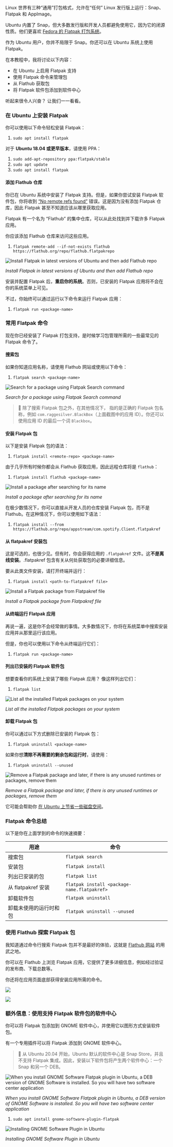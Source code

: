 Linux 世界有三种“通用”打包格式，允许在“任何” Linux 发行版上运行：Snap、Flatpak 和 AppImage。

Ubuntu 内置了 Snap，但大多数发行版和开发人员都避免使用它，因为它的闭源性质。他们更喜欢 [Fedora 的 Flatpak 打包系统](https://itsfoss.com/what-is-flatpak/)。

作为 Ubuntu 用户，你并不局限于 Snap。你还可以在 Ubuntu 系统上使用 Flatpak。

在本教程中，我将讨论以下内容：

- 在 Ubuntu 上启用 Flatpak 支持
- 使用 Flatpak 命令来管理包
- 从 Flathub 获取包
- 将 Flatpak 软件包添加到软件中心

听起来很令人兴奋？ 让我们一一看看。

### 在 Ubuntu 上安装 Flatpak

你可以使用以下命令轻松安装 Flatpak：

1. `sudo apt install flatpak`

对于 **Ubuntu 18.04 或更早版本**，请使用 PPA：

1. `sudo add-apt-repository ppa:flatpak/stable`
2. `sudo apt update`
3. `sudo apt install flatpak`

#### 添加 Flathub 仓库

你已在 Ubuntu 系统中安装了 Flatpak 支持。但是，如果你尝试安装 Flatpak 软件包，你将收到 [“No remote refs found”](https://itsfoss.com/no-remote-ref-found-flatpak/) 错误。这是因为没有添加 Flatpak 仓库，因此 Flatpak 甚至不知道应该从哪里获取应用。

Flatpak 有一个名为 “Flathub” 的集中仓库，可以从此处找到并下载许多 Flatpak 应用。

你应该添加 Flathub 仓库来访问这些应用。

1. `flatpak remote-add --if-not-exists flathub https://flathub.org/repo/flathub.flatpakrepo`

![Install Flatpak in latest versions of Ubuntu and then add Flathub repo](https://img.linux.net.cn/data/attachment/album/202307/24/230051f1l2wqiwlcxpyivw.svg)

_Install Flatpak in latest versions of Ubuntu and then add Flathub repo_

安装并配置 Flatpak 后，**重启你的系统**。否则，已安装的 Flatpak 应用将不会在你的系统菜单上可见。

不过，你始终可以通过运行以下命令来运行 Flatpak 应用：

1. `flatpak run <package-name>`

### 常用 Flatpak 命令

现在你已经安装了 Flatpak 打包支持，是时候学习包管理所需的一些最常见的 Flatpak 命令了。

#### 搜索包

如果你知道应用名称，请使用 Flathub 网站或使用以下命令：

1. `flatpak search <package-name>`

![Search for a package using Flatpak Search command](https://img.linux.net.cn/data/attachment/album/202307/24/230051kcig3cgzrmio87zr.svg)

_Search for a package using Flatpak Search command_

> 🚧 除了搜索 Flatpak 包之外，在其他情况下， 指的是正确的 Flatpak 包名称，例如 `com.raggesilver.BlackBox`（上面截图中的应用 ID）。你还可以使用应用 ID 的最后一个词 `Blackbox`。

#### 安装 Flatpak 包

以下是安装 Flatpak 包的语法：

1. `flatpak install <remote-repo> <package-name>`

由于几乎所有时候你都会从 Flathub 获取应用，因此远程仓库将是 `flathub`：

1. `flatpak install flathub <package-name>`

![Install a package after searching for its name](https://img.linux.net.cn/data/attachment/album/202307/24/230051fhqi8sggp4tgsing.svg)

_Install a package after searching for its name_

在极少数情况下，你可以直接从开发人员的仓库安装 Flatpak 包，而不是 Flathub。在这种情况下，你可以使用如下语法：

1. `flatpak install --from https://flathub.org/repo/appstream/com.spotify.Client.flatpakref`

#### 从 flatpakref 安装包

这是可选的，也很少见。但有时，你会获得应用的 `.flatpakref` 文件。这**不是离线安装**。.flatpakref 包含有关从何处获取包的必要详细信息。

要从此类文件安装，请打开终端并运行：

1. `flatpak install <path-to-flatpakref file>`

![Install a Flatpak package from Flatpakref file](https://img.linux.net.cn/data/attachment/album/202307/24/230052um1hkeotfzcxx10x.svg)

_Install a Flatpak package from Flatpakref file_

#### 从终端运行 Flatpak 应用

再说一遍，这是你不会经常做的事情。大多数情况下，你将在系统菜单中搜索安装应用并从那里运行该应用。

但是，你也可以使用以下命令从终端运行它们：

1. `flatpak run <package-name>`

#### 列出已安装的 Flatpak 软件包

想要查看你的系统上安装了哪些 Flatpak 应用？ 像这样列出它们：

1. `flatpak list`

![List all the installed Flatpak packages on your system](https://img.linux.net.cn/data/attachment/album/202307/24/230052lfssbnuia7dxxmxj.svg)

_List all the installed Flatpak packages on your system_

#### 卸载 Flatpak 包

你可以通过以下方式删除已安装的 Flatpak 包：

1. `flatpak uninstall <package-name>`

如果你想**清除不再需要的剩余包和运行时**，请使用：

1. `flatpak uninstall --unused`

![Remove a Flatpak package and later, if there is any unused runtimes or packages, remove them](https://img.linux.net.cn/data/attachment/album/202307/24/230052obp5gbxy33pzhph7.svg)

_Remove a Flatpak package and later, if there is any unused runtimes or packages, remove them_

它可能会帮助你 [在 Ubuntu 上节省一些磁盘空间](https://itsfoss.com/free-up-space-ubuntu-linux/)。

### Flatpak 命令总结

以下是你在上面学到的命令的快速摘要：

|用途|命令|
|---|---|
|搜索包|`flatpak search`|
|安装包|`flatpak install`|
|列出已安装的包|`flatpak list`|
|从 flatpakref 安装|`flatpak install <package-name.flatpakref>`|
|卸载软件包|`flatpak uninstall`|
|卸载未使用的运行时和包|`flatpak uninstall --unused`|

### 使用 Flathub 探索 Flatpak 包

我知道通过命令行搜索 Flatpak 包并不是最好的体验，这就是 [Flathub 网站](https://flathub.org/en-GB) 的用武之地。

你可以在 Flathub 上浏览 Flatpak 应用，它提供了更多详细信息，例如经过验证的发布商、下载总数等。

你还将在应用页面底部获得安装应用所需的命令。

![](https://img.linux.net.cn/data/attachment/album/202307/24/230052e8mfr77mfpkonmqn.png)

![](https://img.linux.net.cn/data/attachment/album/202307/24/230053yqkbxk1zf0v8bv87.png)

### 额外信息：使用支持 Flatpak 软件包的软件中心

你可以将 Flatpak 包添加到 GNOME 软件中心，并使用它以图形方式安装软件包。

有一个专用插件可以将 Flatpak 添加到 GNOME 软件中心。

> 🚧 从 Ubuntu 20.04 开始，Ubuntu 默认的软件中心是 Snap Store，并且不支持 Flatpak 集成。因此，安装以下软件包将产生两个软件中心：一个 Snap 和另一个 DEB。

![When you install GNOME Software Flatpak plugin in Ubuntu, a DEB version of GNOME Software is installed. So you will have two software center application](https://img.linux.net.cn/data/attachment/album/202307/24/230053bm51mdp57m2x6wup.png)

_When you install GNOME Software Flatpak plugin in Ubuntu, a DEB version of GNOME Software is installed. So you will have two software center application_

1. `sudo apt install gnome-software-plugin-flatpak`

![Installing GNOME Software Plugin in Ubuntu](https://img.linux.net.cn/data/attachment/album/202307/24/230054zfkgooqclhyfptrp.svg)

_Installing GNOME Software Plugin in Ubuntu_